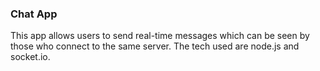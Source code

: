 ### Chat App
This app allows users to send real-time messages which can be seen by those who connect to the same server. 
The tech used are node.js and socket.io. 
